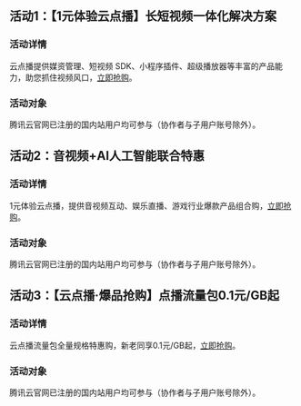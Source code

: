 ## 活动1：【1元体验云点播】长短视频一体化解决方案
### 活动详情
云点播提供媒资管理、短视频 SDK、小程序插件、超级播放器等丰富的产品能力，助您抓住视频风口，[立即抢购](https://cloud.tencent.com/act/pro/vod?from=17511)。
### 活动对象
腾讯云官网已注册的国内站用户均可参与（协作者与子用户账号除外）。


## 活动2：音视频+AI人工智能联合特惠
### 活动详情
1元体验云点播，提供音视频互动、娱乐直播、游戏行业爆款产品组合购，[立即抢购](https://cloud.tencent.com/act/pro/AI-TRTC?from=17512)。
### 活动对象
腾讯云官网已注册的国内站用户均可参与（协作者与子用户账号除外）。


## 活动3：【云点播·爆品抢购】点播流量包0.1元/GB起
### 活动详情
云点播流量包全量规格特惠购，新老同享0.1元/GB起，[立即抢购](https://cloud.tencent.com/act/pro/seckill_season?tab_order=1#product)。
### 活动对象
腾讯云官网已注册的国内站用户均可参与（协作者与子用户账号除外）。
